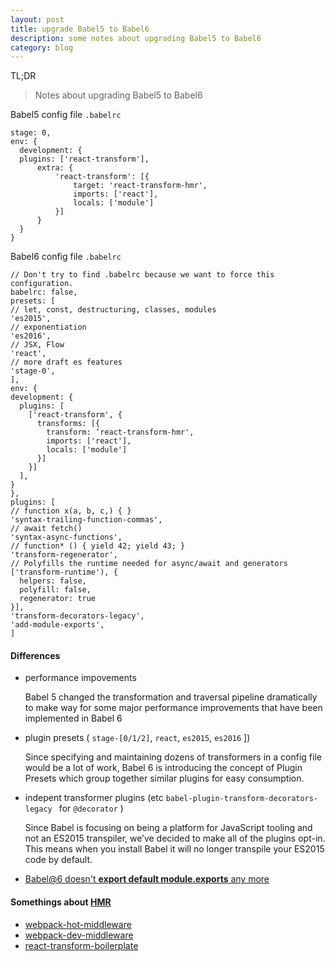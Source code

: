 ```yaml
---
layout: post
title: upgrade Babel5 to Babel6
description: some notes about upgrading Babel5 to Babel6
category: blog
---
```

TL;DR

> Notes about upgrading Babel5 to Babel6

Babel5 config file `.babelrc`

```
stage: 0,
env: {
  development: {
  plugins: ['react-transform'],
      extra: {
          'react-transform': [{
              target: 'react-transform-hmr',
              imports: ['react'],
              locals: ['module']
          }]
      }
  }
}
```
Babel6 config file `.babelrc`

```
// Don't try to find .babelrc because we want to force this configuration.
babelrc: false,
presets: [
// let, const, destructuring, classes, modules
'es2015',
// exponentiation
'es2016',
// JSX, Flow
'react',
// more draft es features
'stage-0',
],
env: {
development: {
  plugins: [
    ['react-transform', {
      transforms: [{
        transform: ‘react-transform-hmr',
        imports: ['react'],
        locals: ['module']
      }]
    }]
  ],
}
},
plugins: [
// function x(a, b, c,) { }
'syntax-trailing-function-commas',
// await fetch()
'syntax-async-functions',
// function* () { yield 42; yield 43; }
'transform-regenerator',
// Polyfills the runtime needed for async/await and generators
['transform-runtime'), {
  helpers: false,
  polyfill: false,
  regenerator: true
}],
'transform-decorators-legacy',
'add-module-exports',
]
```

#### Differences
* performance impovements   

  Babel 5 changed the transformation and traversal pipeline dramatically to make way for some major performance improvements that have been implemented in Babel 6    

* plugin presets ( `stage-[0/1/2]`, `react`, `es2015`, `es2016` ])   

  Since specifying and maintaining dozens of transformers in a config file would be a lot of work, Babel 6 is introducing the concept of Plugin Presets which group together similar plugins for easy consumption.  

* indepent transformer plugins (etc `babel-plugin-transform-decorators-legacy `  for `@decorator` )  

  Since Babel is focusing on being a platform for JavaScript tooling and not an ES2015 transpiler, we’ve decided to make all of the plugins opt-in. This means when you install Babel it will no longer transpile your ES2015 code by default.  

* [Babel@6 doesn't **export default module.exports** any more](https://github.com/59naga/babel-plugin-add-module-exports)

#### Somethings about [HMR](http://webpack.github.io/docs/hot-module-replacement.html)

* [webpack-hot-middleware](https://github.com/webpack/webpack-dev-middleware)
* [webpack-dev-middleware](https://github.com/glenjamin/webpack-hot-middleware)
* [react-transform-boilerplate](https://github.com/gaearon/react-transform-boilerplate)
